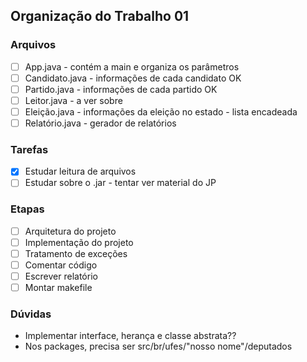 ## Organização do Trabalho 01 

### Arquivos
- [ ] App.java - contém a main e organiza os parâmetros     
- [ ] Candidato.java - informações de cada candidato OK     
- [ ] Partido.java - informações de cada partido OK     
- [ ] Leitor.java - a ver sobre       
- [ ] Eleição.java - informações da eleição no estado -  lista encadeada      
- [ ] Relatório.java - gerador de relatórios      
    
### Tarefas 
- [X] Estudar leitura de arquivos      
- [ ] Estudar sobre o .jar - tentar ver material do JP

### Etapas 
- [ ] Arquitetura do projeto     
- [ ] Implementação do projeto    
- [ ] Tratamento de exceções    
- [ ] Comentar código    
- [ ] Escrever relatório
- [ ] Montar makefile 

### Dúvidas 
- Implementar interface, herança e classe abstrata??
- Nos packages, precisa ser src/br/ufes/"nosso nome"/deputados